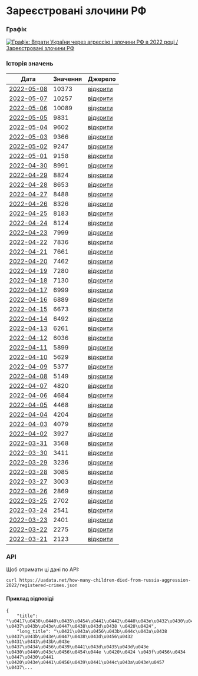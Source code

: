 # Зареєстровані злочини РФ
### Графік
[ ![Графік: Втрати України через агрессію і злочини РФ в 2022 році / Зареєстровані злочини РФ](https://uadata.net/screen?458889&u=%2Fhow-many-children-died-from-russia-aggression-2022%2Fregistered-crimes) ](https://uadata.net/how-many-children-died-from-russia-aggression-2022/registered-crimes)

### Історія значень
| Дата | Значення | Джерело |
|---|---|---|
| [2022-05-08](https://uadata.net/how-many-children-died-from-russia-aggression-2022/registered-crimes/2022-05-08+10%3A39%3A37) | 10373 | [відкрити](https://www.gp.gov.ua/storage/uploads/9243141c-e0f8-41d8-84ad-e35cc08c4a8f/warcrime-08052022ua.jpg) |
| [2022-05-07](https://uadata.net/how-many-children-died-from-russia-aggression-2022/registered-crimes/2022-05-07+10%3A14%3A49) | 10257 | [відкрити](https://www.gp.gov.ua/storage/uploads/1c0a43d8-30ca-4de5-9fd7-84660f314386/warcrime-07052022ua.jpg) |
| [2022-05-06](https://uadata.net/how-many-children-died-from-russia-aggression-2022/registered-crimes/2022-05-06+11%3A33%3A18) | 10089 | [відкрити](https://www.gp.gov.ua/storage/uploads/94b8ee01-0176-4df4-9cf0-3fd6a7eca713/warcrime-06052022ua.jpg) |
| [2022-05-05](https://uadata.net/how-many-children-died-from-russia-aggression-2022/registered-crimes/2022-05-05+10%3A25%3A01) | 9831 | [відкрити](https://www.gp.gov.ua/storage/uploads/42f49518-d6ce-4ff4-90e4-bee9b76100d7/warcrime-05052022ua.jpg) |
| [2022-05-04](https://uadata.net/how-many-children-died-from-russia-aggression-2022/registered-crimes/2022-05-04+10%3A18%3A47) | 9602 | [відкрити](https://www.gp.gov.ua/storage/uploads/03653148-c6f0-429a-b6de-2da10d72b55a/warcrime-04052022ua.jpg) |
| [2022-05-03](https://uadata.net/how-many-children-died-from-russia-aggression-2022/registered-crimes/2022-05-03+11%3A32%3A24) | 9366 | [відкрити](https://www.gp.gov.ua/storage/uploads/8bbee9de-55b4-4910-8e51-d2d3530039b0/warcrime-03052022ua.jpg) |
| [2022-05-02](https://uadata.net/how-many-children-died-from-russia-aggression-2022/registered-crimes/2022-05-02+09%3A44%3A51) | 9247 | [відкрити](https://www.gp.gov.ua/storage/uploads/ace13d0f-76df-484f-b168-ceea8821d565/warcrime-02052022ua.jpg) |
| [2022-05-01](https://uadata.net/how-many-children-died-from-russia-aggression-2022/registered-crimes/2022-05-01+09%3A11%3A00) | 9158 | [відкрити](https://www.gp.gov.ua/storage/uploads/23b2ad7d-eec5-489b-9010-e2f07d078461/warcrime-01052022ua.jpg) |
| [2022-04-30](https://uadata.net/how-many-children-died-from-russia-aggression-2022/registered-crimes/2022-04-30+10%3A24%3A07) | 8991 | [відкрити](https://www.gp.gov.ua/storage/uploads/eaea03e4-0319-4cdd-868d-57a23e7d0307/warcrime-30042022ua.jpg) |
| [2022-04-29](https://uadata.net/how-many-children-died-from-russia-aggression-2022/registered-crimes/2022-04-29+08%3A39%3A38) | 8824 | [відкрити](https://www.gp.gov.ua/storage/uploads/471bde9f-f257-4b85-9d58-61fde93ed153/warcrime-29042022ua.jpg) |
| [2022-04-28](https://uadata.net/how-many-children-died-from-russia-aggression-2022/registered-crimes/2022-04-28+10%3A29%3A59) | 8653 | [відкрити](https://www.gp.gov.ua/storage/uploads/9d57ba8a-6aaa-47c6-8893-8343c8e53688/warcrime-28042022ua.jpg) |
| [2022-04-27](https://uadata.net/how-many-children-died-from-russia-aggression-2022/registered-crimes/2022-04-27+21%3A49%3A52) | 8488 | [відкрити](https://www.gp.gov.ua/storage/uploads/15b059a3-2a93-4059-b281-85d35121d997/warcrime-27042022ua.jpg) |
| [2022-04-26](https://uadata.net/how-many-children-died-from-russia-aggression-2022/registered-crimes/2022-04-26+10%3A42%3A18) | 8326 | [відкрити](https://www.gp.gov.ua/storage/uploads/20dfa11a-c0c6-4d10-8579-f72c0ad6798b/warcrime-26042022ua.jpg) |
| [2022-04-25](https://uadata.net/how-many-children-died-from-russia-aggression-2022/registered-crimes/2022-04-25+09%3A37%3A53) | 8183 | [відкрити](https://www.gp.gov.ua/storage/uploads/aa2c190e-63bd-47f2-bc41-be328a434bb6/warcrime-25042022ua.jpg) |
| [2022-04-24](https://uadata.net/how-many-children-died-from-russia-aggression-2022/registered-crimes/2022-04-24+15%3A16%3A27) | 8124 | [відкрити](https://www.gp.gov.ua/storage/uploads/fd9bdef9-b909-412a-9720-417fed3e770c/warcrime-24042022ua.jpg) |
| [2022-04-23](https://uadata.net/how-many-children-died-from-russia-aggression-2022/registered-crimes/2022-04-23+11%3A24%3A14) | 7999 | [відкрити](https://www.gp.gov.ua/storage/uploads/e84c7d5e-0bae-43d8-8482-df47eafe1b50/warcrime-23042022ua.jpg) |
| [2022-04-22](https://uadata.net/how-many-children-died-from-russia-aggression-2022/registered-crimes/2022-04-22+12%3A09%3A46) | 7836 | [відкрити](https://www.gp.gov.ua/storage/uploads/c05b46ac-427a-4187-93db-4538a8ed1321/warcrime-22042022ua.jpg) |
| [2022-04-21](https://uadata.net/how-many-children-died-from-russia-aggression-2022/registered-crimes/2022-04-21+10%3A51%3A22) | 7661 | [відкрити](https://www.gp.gov.ua/storage/uploads/565bd3f8-5061-43fa-b678-12fab4d64cb0/warcrime-21042022ua.jpg) |
| [2022-04-20](https://uadata.net/how-many-children-died-from-russia-aggression-2022/registered-crimes/2022-04-20+12%3A55%3A09) | 7462 | [відкрити](https://www.gp.gov.ua/storage/uploads/c3dcf583-690a-4bc1-a1ee-00c906267070/warcrime-20042022ua.jpg) |
| [2022-04-19](https://uadata.net/how-many-children-died-from-russia-aggression-2022/registered-crimes/2022-04-19+11%3A04%3A26) | 7280 | [відкрити](https://www.gp.gov.ua/storage/uploads/883815d7-3ca4-4f1c-9314-a819aa197f9d/warcrime-19042022ua.jpg) |
| [2022-04-18](https://uadata.net/how-many-children-died-from-russia-aggression-2022/registered-crimes/2022-04-18+11%3A07%3A06) | 7130 | [відкрити](https://www.gp.gov.ua/storage/uploads/f85338f2-324b-4067-839c-bce69ea01545/warcrime-18042022ua.jpg) |
| [2022-04-17](https://uadata.net/how-many-children-died-from-russia-aggression-2022/registered-crimes/2022-04-17+11%3A08%3A30) | 6999 | [відкрити](https://www.facebook.com/100064585280174/posts/351983286964511/) |
| [2022-04-16](https://uadata.net/how-many-children-died-from-russia-aggression-2022/registered-crimes/2022-04-16+13%3A40%3A19) | 6889 | [відкрити](https://www.gp.gov.ua/storage/uploads/131c1f27-6b22-4358-a860-b05119ff057f/warcrime-16042022ua.jpg) |
| [2022-04-15](https://uadata.net/how-many-children-died-from-russia-aggression-2022/registered-crimes/2022-04-15+09%3A58%3A09) | 6673 | [відкрити](https://www.gp.gov.ua/storage/uploads/41fe76df-d0b1-418d-9bfc-c3e0d65c425f/warcrime-15042022ua.jpg) |
| [2022-04-14](https://uadata.net/how-many-children-died-from-russia-aggression-2022/registered-crimes/2022-04-14+12%3A25%3A46) | 6492 | [відкрити](https://www.gp.gov.ua/storage/uploads/337e014b-6ed7-4e64-b58f-f5677eaaabf5/warcrime-14042022ua.jpg) |
| [2022-04-13](https://uadata.net/how-many-children-died-from-russia-aggression-2022/registered-crimes/2022-04-13+12%3A37%3A03) | 6261 | [відкрити](https://www.gp.gov.ua/storage/uploads/554f39b4-c760-4a80-a61c-2c6ad565d369/warcrime-13042022ua.jpg) |
| [2022-04-12](https://uadata.net/how-many-children-died-from-russia-aggression-2022/registered-crimes/2022-04-12+12%3A09%3A44) | 6036 | [відкрити](https://www.gp.gov.ua/storage/uploads/f5c5f576-bb43-4e73-892e-243cadfb3a99/warcrime-12042022ua.jpg) |
| [2022-04-11](https://uadata.net/how-many-children-died-from-russia-aggression-2022/registered-crimes/2022-04-11+12%3A08%3A53) | 5899 | [відкрити](https://www.gp.gov.ua/storage/uploads/e91a7a34-e4d2-42d4-8ebd-1d6b6843b6ee/warcrime-11042022ua.jpg) |
| [2022-04-10](https://uadata.net/how-many-children-died-from-russia-aggression-2022/registered-crimes/2022-04-10+09%3A30%3A37) | 5629 | [відкрити](https://www.gp.gov.ua/storage/uploads/0293c1af-3d9e-4fb7-b5e1-681311cb5768/warcrime-10042022ua.jpg) |
| [2022-04-09](https://uadata.net/how-many-children-died-from-russia-aggression-2022/registered-crimes/2022-04-09+12%3A14%3A23) | 5377 | [відкрити](https://www.gp.gov.ua/storage/uploads/7ed36207-c215-4def-ad12-3a5f7d9e4f69/warcrime-09042022ua.jpg) |
| [2022-04-08](https://uadata.net/how-many-children-died-from-russia-aggression-2022/registered-crimes/2022-04-08+20%3A32%3A43) | 5149 | [відкрити](https://www.gp.gov.ua/storage/uploads/e5ac23e0-a134-4477-bcc5-daea5dc80015/warcrime-08042022ua.jpg) |
| [2022-04-07](https://uadata.net/how-many-children-died-from-russia-aggression-2022/registered-crimes/2022-04-07+13%3A47%3A04) | 4820 | [відкрити](https://www.gp.gov.ua/storage/uploads/3e9333ae-ef84-414f-97bf-7a01d92627a3/warcrime-07042022ua.jpg) |
| [2022-04-06](https://uadata.net/how-many-children-died-from-russia-aggression-2022/registered-crimes/2022-04-06+15%3A38%3A54) | 4684 | [відкрити](https://www.gp.gov.ua/storage/uploads/bc078a40-6ba4-42bb-8ddb-3e5d4a9d79f7/warcrime-06042022ua.jpg) |
| [2022-04-05](https://uadata.net/how-many-children-died-from-russia-aggression-2022/registered-crimes/2022-04-05+14%3A44%3A28) | 4468 | [відкрити](https://www.gp.gov.ua/storage/uploads/c61eb4e6-5209-44b5-b1e0-86395db8132a/warcrime-05042022ua.jpg) |
| [2022-04-04](https://uadata.net/how-many-children-died-from-russia-aggression-2022/registered-crimes/2022-04-04+15%3A38%3A53) | 4204 | [відкрити](https://www.gp.gov.ua/storage/uploads/9a897aef-ad20-47df-8487-eb4dd2ea1828/warcrime-03042022ua.jpg) |
| [2022-04-03](https://uadata.net/how-many-children-died-from-russia-aggression-2022/registered-crimes/2022-04-03+12%3A24%3A21) | 4079 | [відкрити](https://www.gp.gov.ua/storage/uploads/9a897aef-ad20-47df-8487-eb4dd2ea1828/warcrime-03042022ua.jpg) |
| [2022-04-02](https://uadata.net/how-many-children-died-from-russia-aggression-2022/registered-crimes/2022-04-02+11%3A15%3A44) | 3927 | [відкрити](https://www.gp.gov.ua/) |
| [2022-03-31](https://uadata.net/how-many-children-died-from-russia-aggression-2022/registered-crimes/2022-03-31+12%3A14%3A33) | 3568 | [відкрити](https://www.gp.gov.ua/storage/uploads/4212adcf-7322-4365-b5a4-0a720576b868/warcrime-31032022ua.jpg) |
| [2022-03-30](https://uadata.net/how-many-children-died-from-russia-aggression-2022/registered-crimes/2022-03-30+09%3A36%3A32) | 3411 | [відкрити](https://www.gp.gov.ua/storage/uploads/22e73485-b269-4f92-a2dc-3741ddbc4f55/warcrime-30032022ua.jpg) |
| [2022-03-29](https://uadata.net/how-many-children-died-from-russia-aggression-2022/registered-crimes/2022-03-29+11%3A02%3A29) | 3236 | [відкрити](https://www.gp.gov.ua/storage/uploads/011d2b3a-12d6-4ca8-b925-d732264e7f03/warcrime-29032022ua.jpg) |
| [2022-03-28](https://uadata.net/how-many-children-died-from-russia-aggression-2022/registered-crimes/2022-03-28+12%3A46%3A07) | 3085 | [відкрити](https://www.gp.gov.ua/storage/uploads/37115a11-296d-445e-9368-1d24367f798e/warcrime-28032022ua.jpg) |
| [2022-03-27](https://uadata.net/how-many-children-died-from-russia-aggression-2022/registered-crimes/2022-03-27+09%3A50%3A17) | 3003 | [відкрити](https://www.gp.gov.ua/storage/uploads/7f770225-6d6c-4554-ac02-c4671e84d8b4/warcrime-27032022ua.jpg) |
| [2022-03-26](https://uadata.net/how-many-children-died-from-russia-aggression-2022/registered-crimes/2022-03-26+12%3A46%3A41) | 2869 | [відкрити](https://www.gp.gov.ua/storage/uploads/a80ff9a4-998b-42d5-be44-1df19452f3d0/warcrime-26032022ua.jpg) |
| [2022-03-25](https://uadata.net/how-many-children-died-from-russia-aggression-2022/registered-crimes/2022-03-25+09%3A14%3A51) | 2702 | [відкрити](https://www.gp.gov.ua/storage/uploads/435a24f3-d97d-486a-a3c2-745fb44b639d/warcrime-25032022ua.jpg) |
| [2022-03-24](https://uadata.net/how-many-children-died-from-russia-aggression-2022/registered-crimes/2022-03-24+12%3A47%3A22) | 2541 | [відкрити](https://www.gp.gov.ua/storage/uploads/f20d2d70-5e72-4d1f-8a23-86d97fd63b1e/warcrime-24032022ua.jpg) |
| [2022-03-23](https://uadata.net/how-many-children-died-from-russia-aggression-2022/registered-crimes/2022-03-23+22%3A48%3A39) | 2401 | [відкрити](https://web.archive.org/web/20220323063121im_/https://www.gp.gov.ua/storage/uploads/2e56a733-753c-40d4-a9e6-90aa9827b210/warcrime-23032022ua.jpg) |
| [2022-03-22](https://uadata.net/how-many-children-died-from-russia-aggression-2022/registered-crimes/2022-03-22+22%3A39%3A35) | 2275 | [відкрити](https://web.archive.org/web/20220322062952im_/https://www.gp.gov.ua/storage/uploads/b8d15243-a4bd-4fa5-a3b9-26fb89f25423/warcrime-22032022ua.jpg) |
| [2022-03-21](https://uadata.net/how-many-children-died-from-russia-aggression-2022/registered-crimes/2022-03-21+22%3A49%3A40) | 2123 | [відкрити](https://web.archive.org/web/20220321183921im_/https://www.gp.gov.ua/storage/uploads/be259ba9-bb18-4b5f-92c0-b16f8474504d/warcrime-21032022ua.jpg) |
### API
Щоб отримати ці дані по API:
```
curl https://uadata.net/how-many-children-died-from-russia-aggression-2022/registered-crimes.json
```
#### Приклад відповіді 
```
{
    "title": "\u0417\u0430\u0440\u0435\u0454\u0441\u0442\u0440\u043e\u0432\u0430\u043d\u0456 \u0437\u043b\u043e\u0447\u0438\u043d\u0438 \u0420\u0424",
    "long_title": "\u0421\u043a\u0456\u043b\u044c\u043a\u0438 \u0437\u043b\u043e\u0447\u0438\u043d\u0456\u0432 \u0431\u0443\u043b\u043e \u0437\u0434\u0456\u0439\u0441\u043d\u0435\u043d\u043e \u0430\u0440\u043c\u0456\u0454\u044e \u0420\u0424 \u043f\u0456\u0434 \u0447\u0430\u0441 \u0420\u043e\u0441\u0456\u0439\u0441\u044c\u043a\u043e\u0457 \u0437\...
```